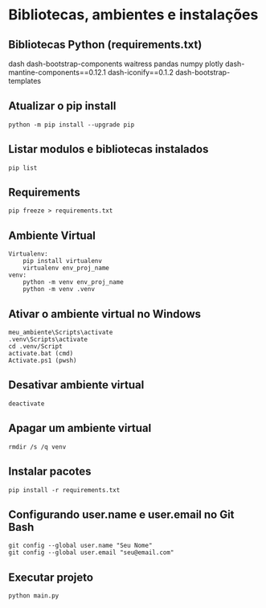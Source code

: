 # Bibliotecas, ambientes e instalações

## Bibliotecas Python (requirements.txt)

dash
dash-bootstrap-components
waitress
pandas
numpy
plotly
dash-mantine-components==0.12.1
dash-iconify==0.1.2
dash-bootstrap-templates

## Atualizar o pip install

    python -m pip install --upgrade pip

## Listar modulos e bibliotecas instalados

    pip list

## Requirements

    pip freeze > requirements.txt

## Ambiente Virtual

    Virtualenv:
        pip install virtualenv
        virtualenv env_proj_name
    venv:
        python -m venv env_proj_name
        python -m venv .venv

## Ativar o ambiente virtual no Windows

    meu_ambiente\Scripts\activate
    .venv\Scripts\activate
    cd .venv/Script
    activate.bat (cmd)
    Activate.ps1 (pwsh)

## Desativar ambiente virtual

    deactivate

## Apagar um ambiente virtual

    rmdir /s /q venv

## Instalar pacotes

    pip install -r requirements.txt

## Configurando user.name e user.email no Git Bash

    git config --global user.name "Seu Nome"
    git config --global user.email "seu@email.com"

## Executar projeto

    python main.py
